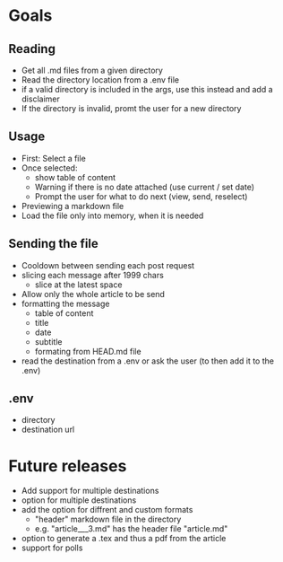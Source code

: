 # Goals
## Reading
- Get all .md files from a given directory
- Read the directory location from a .env file
- if a valid directory is included in the args, use this instead and add a disclaimer
- If the directory is invalid, promt the user for a new directory

## Usage
- First: Select a file
- Once selected: 
  - show table of content
  - Warning if there is no date attached (use current / set date)
  - Prompt the user for what to do next (view, send, reselect)
- Previewing a markdown file
- Load the file only into memory, when it is needed

## Sending the file
- Cooldown between sending each post request
- slicing each message after 1999 chars
  - slice at the latest space
- Allow only the whole article to be send
- formatting the message
  - table of content
  - title
  - date
  - subtitle
  - formating from HEAD.md file
- read the destination from a .env or ask the user (to then add it to the .env)

## .env
- directory
- destination url

# Future releases
- Add support for multiple destinations
- option for multiple destinations
- add the option for diffrent and custom formats 
  - "header" markdown file in the directory
  - e.g. "article___3.md" has the header file "article.md"
- option to generate a .tex and thus a pdf from the article
- support for polls
